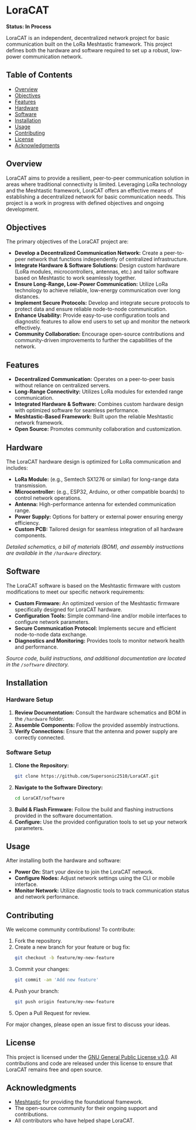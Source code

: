 
# LoraCAT

**Status: In Process**

LoraCAT is an independent, decentralized network project for basic communication built on the LoRa Meshtastic framework. This project defines both the hardware and software required to set up a robust, low-power communication network.

## Table of Contents
- [Overview](#overview)
- [Objectives](#objectives)
- [Features](#features)
- [Hardware](#hardware)
- [Software](#software)
- [Installation](#installation)
- [Usage](#usage)
- [Contributing](#contributing)
- [License](#license)
- [Acknowledgments](#acknowledgments)

## Overview
LoraCAT aims to provide a resilient, peer-to-peer communication solution in areas where traditional connectivity is limited. Leveraging LoRa technology and the Meshtastic framework, LoraCAT offers an effective means of establishing a decentralized network for basic communication needs. This project is a work in progress with defined objectives and ongoing development.

## Objectives
The primary objectives of the LoraCAT project are:
- **Develop a Decentralized Communication Network:** Create a peer-to-peer network that functions independently of centralized infrastructure.
- **Integrate Hardware & Software Solutions:** Design custom hardware (LoRa modules, microcontrollers, antennas, etc.) and tailor software based on Meshtastic to work seamlessly together.
- **Ensure Long-Range, Low-Power Communication:** Utilize LoRa technology to achieve reliable, low-energy communication over long distances.
- **Implement Secure Protocols:** Develop and integrate secure protocols to protect data and ensure reliable node-to-node communication.
- **Enhance Usability:** Provide easy-to-use configuration tools and diagnostic features to allow end users to set up and monitor the network effectively.
- **Community Collaboration:** Encourage open-source contributions and community-driven improvements to further the capabilities of the network.

## Features
- **Decentralized Communication:** Operates on a peer-to-peer basis without reliance on centralized servers.
- **Long-Range Connectivity:** Utilizes LoRa modules for extended range communication.
- **Integrated Hardware & Software:** Combines custom hardware design with optimized software for seamless performance.
- **Meshtastic-Based Framework:** Built upon the reliable Meshtastic network framework.
- **Open Source:** Promotes community collaboration and customization.

## Hardware
The LoraCAT hardware design is optimized for LoRa communication and includes:
- **LoRa Module:** (e.g., Semtech SX1276 or similar) for long-range data transmission.
- **Microcontroller:** (e.g., ESP32, Arduino, or other compatible boards) to control network operations.
- **Antenna:** High-performance antenna for extended communication range.
- **Power Supply:** Options for battery or external power ensuring energy efficiency.
- **Custom PCB:** Tailored design for seamless integration of all hardware components.

*Detailed schematics, a bill of materials (BOM), and assembly instructions are available in the `/hardware` directory.*

## Software
The LoraCAT software is based on the Meshtastic firmware with custom modifications to meet our specific network requirements:
- **Custom Firmware:** An optimized version of the Meshtastic firmware specifically designed for LoraCAT hardware.
- **Configuration Tools:** Simple command-line and/or mobile interfaces to configure network parameters.
- **Secure Communication Protocol:** Implements secure and efficient node-to-node data exchange.
- **Diagnostics and Monitoring:** Provides tools to monitor network health and performance.

*Source code, build instructions, and additional documentation are located in the `/software` directory.*

## Installation

### Hardware Setup
1. **Review Documentation:** Consult the hardware schematics and BOM in the `/hardware` folder.
2. **Assemble Components:** Follow the provided assembly instructions.
3. **Verify Connections:** Ensure that the antenna and power supply are correctly connected.

### Software Setup
1. **Clone the Repository:**
   ```bash
   git clone https://github.com/Supersonic2510/LoraCAT.git
   ```
2. **Navigate to the Software Directory:**
   ```bash
   cd LoraCAT/software
   ```
3. **Build & Flash Firmware:** Follow the build and flashing instructions provided in the software documentation.
4. **Configure:** Use the provided configuration tools to set up your network parameters.

## Usage
After installing both the hardware and software:
- **Power On:** Start your device to join the LoraCAT network.
- **Configure Nodes:** Adjust network settings using the CLI or mobile interface.
- **Monitor Network:** Utilize diagnostic tools to track communication status and network performance.

## Contributing
We welcome community contributions! To contribute:
1. Fork the repository.
2. Create a new branch for your feature or bug fix:
   ```bash
   git checkout -b feature/my-new-feature
   ```
3. Commit your changes:
   ```bash
   git commit -am 'Add new feature'
   ```
4. Push your branch:
   ```bash
   git push origin feature/my-new-feature
   ```
5. Open a Pull Request for review.

For major changes, please open an issue first to discuss your ideas.

## License
This project is licensed under the [GNU General Public License v3.0](https://www.gnu.org/licenses/gpl-3.0.html). All contributions and code are released under this license to ensure that LoraCAT remains free and open source.

## Acknowledgments
- [Meshtastic](https://meshtastic.org/) for providing the foundational framework.
- The open-source community for their ongoing support and contributions.
- All contributors who have helped shape LoraCAT.
